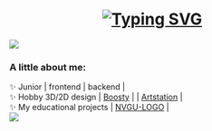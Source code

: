 <h1 align="center"><a href="https://git.io/typing-svg"><img src="https://readme-typing-svg.herokuapp.com?font=Fira+Code&weight=100&size=50&pause=1000&color=F7EBA5&width=500&height=80&lines=Hello%2C+world!+%5E-%5E" alt="Typing SVG" /></a></h1>

<!--![9e25a15f2aae61fb18f7782b65b6baf7](https://github.com/user-attachments/assets/ae012678-354e-4495-9af8-859b19e757bd)
**Lesyalys/Lesyalys** is a ✨ _special_ ✨ repository because its `README.md` (this file) appears on your GitHub profile.-->

<img src = "https://github.com/user-attachments/assets/ae012678-354e-4495-9af8-859b19e757bd" items="center">

<h3>A little about me:</h3>
✨ Junior | frontend | backend |<br>
✨ Hobby 3D/2D design | <a href="https://boosty.to/lesinka">Boosty</a> | | <a href ="https://www.artstation.com/lesssya4">Artstation</a> |<br>
✨ My educational projects | <a href="https://github.com/Lesyalys/NVGU-LOGO">NVGU-LOGO</a> |<br>
<img src = "https://github.com/user-attachments/assets/bd7b0e82-198c-4ab6-b7ca-800fd7169fb9">
